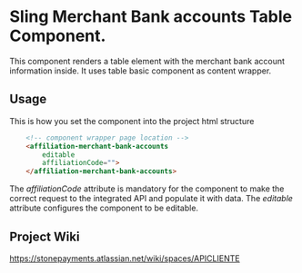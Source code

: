 # Sling Merchant Bank accounts Table Component.

This component renders a table element with the merchant bank account information inside. It uses table basic component as content wrapper.

## Usage

This is how you set the component into the project html structure

```html
    <!-- component wrapper page location -->
    <affiliation-merchant-bank-accounts
        editable
        affiliationCode="">
    </affiliation-merchant-bank-accounts>
```

The *affiliationCode* attribute is mandatory for the component to make the correct request to the integrated API and populate it with data.
The *editable* attribute configures the component to be editable.

## Project Wiki
https://stonepayments.atlassian.net/wiki/spaces/APICLIENTE
